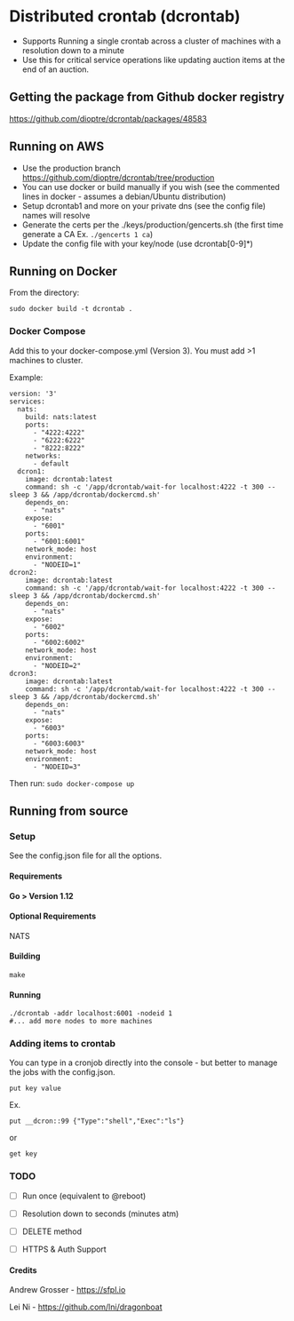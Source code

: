 # Distributed crontab (dcrontab)

* Supports Running a single crontab across a cluster of machines with a resolution down to a minute
* Use this for critical service operations like updating auction items at the end of an auction.

## Getting the package from Github docker registry

https://github.com/dioptre/dcrontab/packages/48583

## Running on AWS
* Use the production branch https://github.com/dioptre/dcrontab/tree/production
* You can use docker or build manually if you wish (see the commented lines in docker - assumes a debian/Ubuntu distribution)
* Setup dcrontab1 and more on your private dns (see the config file) names will resolve
* Generate the certs per the ./keys/production/gencerts.sh (the first time generate a CA Ex. ```./gencerts 1 ca```)
* Update the config file with your key/node (use dcrontab[0-9]*)

## Running on Docker
From the directory:

```sudo docker build -t dcrontab .```

### Docker Compose
Add this to your docker-compose.yml (Version 3). You must add >1 machines to cluster.

Example:
```
version: '3'
services:
  nats:
    build: nats:latest
    ports:
      - "4222:4222"
      - "6222:6222"
      - "8222:8222"
    networks:
      - default
  dcron1:
    image: dcrontab:latest
    command: sh -c '/app/dcrontab/wait-for localhost:4222 -t 300 -- sleep 3 && /app/dcrontab/dockercmd.sh'
    depends_on:
      - "nats"
    expose:
      - "6001"
    ports:
      - "6001:6001"
    network_mode: host  
    environment:
      - "NODEID=1"   
dcron2:
    image: dcrontab:latest
    command: sh -c '/app/dcrontab/wait-for localhost:4222 -t 300 -- sleep 3 && /app/dcrontab/dockercmd.sh'
    depends_on:
      - "nats"
    expose:
      - "6002"
    ports:
      - "6002:6002"
    network_mode: host  
    environment:
      - "NODEID=2"   
dcron3:
    image: dcrontab:latest
    command: sh -c '/app/dcrontab/wait-for localhost:4222 -t 300 -- sleep 3 && /app/dcrontab/dockercmd.sh'
    depends_on:
      - "nats"
    expose:
      - "6003"
    ports:
      - "6003:6003"
    network_mode: host  
    environment:
      - "NODEID=3"         
```

Then run:
```sudo docker-compose up```

## Running from source

### Setup

See the config.json file for all the options.

#### Requirements
**Go > Version 1.12**

#### Optional Requirements

NATS

#### Building

```
make
```

#### Running

```
./dcrontab -addr localhost:6001 -nodeid 1
#... add more nodes to more machines
```

### Adding items to crontab
You can type in a cronjob directly into the console - but better to manage the jobs with the config.json.
```
put key value
```
Ex.
```
put __dcron::99 {"Type":"shell","Exec":"ls"}
```
or 
```
get key
```

### TODO

- [ ] Run once (equivalent to @reboot)
- [ ] Resolution down to seconds (minutes atm)
- [ ] DELETE method
- [ ] HTTPS & Auth Support


#### Credits

Andrew Grosser - https://sfpl.io

Lei Ni - https://github.com/lni/dragonboat
